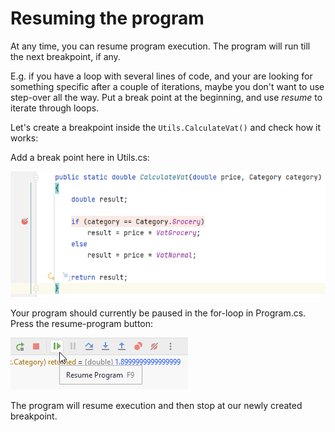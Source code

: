 # Resuming the program

At any time, you can resume program execution. The program will run till the next breakpoint, if any. 

E.g. if you have a loop with several lines of code, and your are looking for something specific after a couple of iterations, maybe you don't want to use step-over all the way.
Put a break point at the beginning, and use *resume* to iterate through loops.

Let's create a breakpoint inside the `Utils.CalculateVat()` and check how it works:

Add a break point here in Utils.cs:

![img_8.png](img_8.png)

Your program should currently be paused in the for-loop in Program.cs. Press the resume-program button:

![img_9.png](img_9.png)

The program will resume execution and then stop at our newly created breakpoint.


